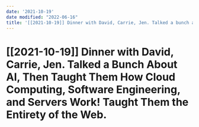 ```yaml
---
date: '2021-10-19'
date modified: "2022-06-16"
title: '[[2021-10-19]] Dinner with David, Carrie, Jen. Talked a bunch about AI, then taught them how cloud computing, software engineering, and servers work! Taught them the entirety of the web.'
---
```


# [[2021-10-19]] Dinner with David, Carrie, Jen. Talked a Bunch About AI, Then Taught Them How Cloud Computing, Software Engineering, and Servers Work! Taught Them the Entirety of the Web.
